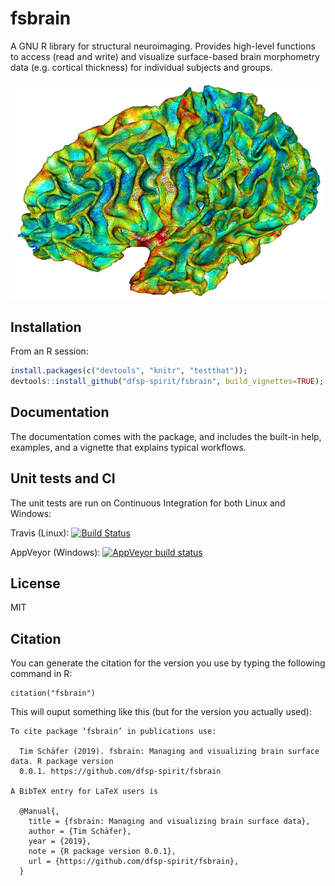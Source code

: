 # fsbrain 
A GNU R library for structural neuroimaging. Provides high-level functions to access (read and write) and visualize surface-based brain morphometry data (e.g. cortical thickness) for individual subjects and groups.

![Vis](./vignettes/rgl_brain_ct.jpg?raw=true "Cortical thickness visualization")


## Installation

From an R session:

```r
install.packages(c("devtools", "knitr", "testthat"));
devtools::install_github("dfsp-spirit/fsbrain", build_vignettes=TRUE);
```

## Documentation

The documentation comes with the package, and includes the built-in help, examples, and a vignette that explains typical workflows.


## Unit tests and CI

The unit tests are run on Continuous Integration for both Linux and Windows:

Travis (Linux):  [![Build Status](https://travis-ci.org/dfsp-spirit/fsbrain.svg?branch=master)](https://travis-ci.org/dfsp-spirit/fsbrain)

AppVeyor (Windows): [![AppVeyor build status](https://ci.appveyor.com/api/projects/status/github/dfsp-spirit/fsbrain?branch=master&svg=true)](https://ci.appveyor.com/project/dfsp-spirit/fsbrain)

## License

MIT


## Citation

You can generate the citation for the version you use by typing the following command in R:

```
citation("fsbrain")
```

This will ouput something like this (but for the version you actually used):
```
To cite package ‘fsbrain’ in publications use:

  Tim Schäfer (2019). fsbrain: Managing and visualizing brain surface data. R package version
  0.0.1. https://github.com/dfsp-spirit/fsbrain

A BibTeX entry for LaTeX users is

  @Manual{,
    title = {fsbrain: Managing and visualizing brain surface data},
    author = {Tim Schäfer},
    year = {2019},
    note = {R package version 0.0.1},
    url = {https://github.com/dfsp-spirit/fsbrain},
  }
```
